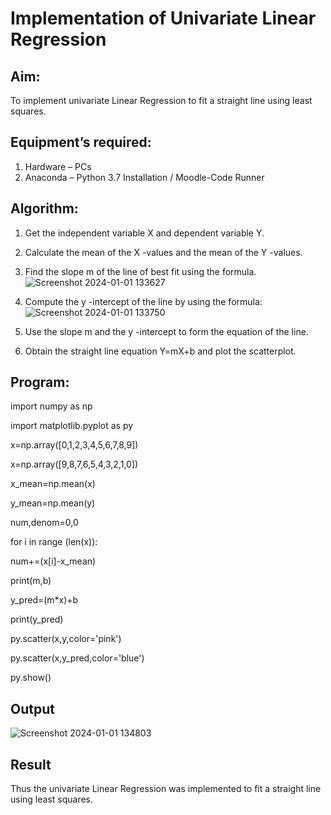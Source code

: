 # Implementation of Univariate Linear Regression
## Aim:
To implement univariate Linear Regression to fit a straight line using least squares.
## Equipment’s required:
1.	Hardware – PCs
2.	Anaconda – Python 3.7 Installation / Moodle-Code Runner
## Algorithm:
1.	Get the independent variable X and dependent variable Y.
2.	Calculate the mean of the X -values and the mean of the Y -values.
3.	Find the slope m of the line of best fit using the formula.
   ![Screenshot 2024-01-01 133627](https://github.com/23004345/Univariate-Linear-Regression/assets/138849203/55679efe-3c11-45d7-9d5b-dd8e905ec2a8)

4.	Compute the y -intercept of the line by using the formula:
   ![Screenshot 2024-01-01 133750](https://github.com/23004345/Univariate-Linear-Regression/assets/138849203/439a3746-bca0-4c8b-88e9-ff95c6036d8f)
  
5.	Use the slope m and the y -intercept to form the equation of the line.
6.	Obtain the straight line equation Y=mX+b and plot the scatterplot.
## Program:

import numpy as np

import matplotlib.pyplot as py

x=np.array([0,1,2,3,4,5,6,7,8,9])

x=np.array([9,8,7,6,5,4,3,2,1,0])

x_mean=np.mean(x)

y_mean=np.mean(y)

num,denom=0,0

for i in range (len(x)):

num+=(x[i]-x_mean)

print(m,b)

y_pred=(m*x)+b

print(y_pred)

py.scatter(x,y,color='pink')

py.scatter(x,y_pred,color='blue')

py.show()

## Output
![Screenshot 2024-01-01 134803](https://github.com/23004345/Univariate-Linear-Regression/assets/138849203/4c6d91af-5596-4499-a3de-51e19bda22cd)

## Result
Thus the univariate Linear Regression was implemented to fit a straight line using least squares.
